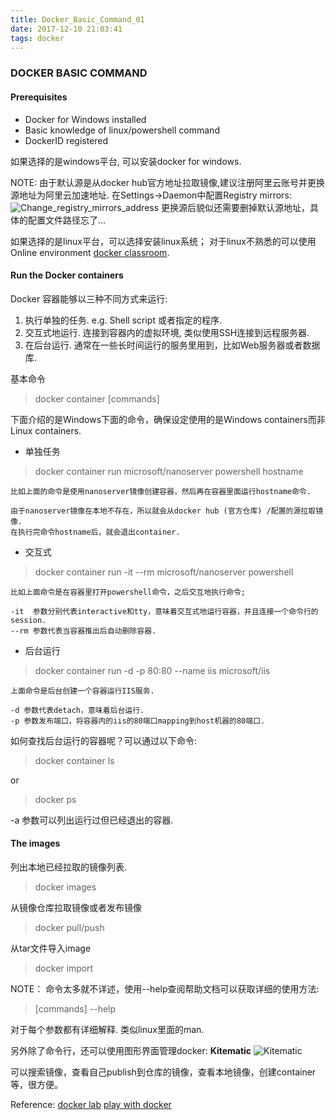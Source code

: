 ```yaml
---
title: Docker_Basic_Command_01
date: 2017-12-10 21:03:41
tags: docker
---
```


### DOCKER BASIC COMMAND

#### Prerequisites
* Docker for Windows installed 
* Basic knowledge of linux/powershell command
* DockerID registered

如果选择的是windows平台, 可以安装docker for windows. 

NOTE: 由于默认源是从docker hub官方地址拉取镜像,建议注册阿里云账号并更换源地址为阿里云加速地址.
在Settings->Daemon中配置Registry mirrors:![Change_registry_mirrors_address](Change_registry_mirrors_address.png)
更换源后貌似还需要删掉默认源地址，具体的配置文件路径忘了...

如果选择的是linux平台，可以选择安装linux系统； 对于linux不熟悉的可以使用Online environment [docker classroom](http://training.play-with-docker.com).

#### Run the Docker containers
Docker 容器能够以三种不同方式来运行:
1. 执行单独的任务. e.g. Shell script 或者指定的程序. 
2. 交互式地运行. 连接到容器内的虚拟环境, 类似使用SSH连接到远程服务器.
3. 在后台运行.  通常在一些长时间运行的服务里用到，比如Web服务器或者数据库.

基本命令
> docker container [commands]

下面介绍的是Windows下面的命令，确保设定使用的是Windows containers而非Linux containers.

* 单独任务
> docker container run microsoft/nanoserver powershell hostname

    比如上面的命令是使用nanoserver镜像创建容器，然后再在容器里面运行hostname命令.

    由于nanoserver镜像在本地不存在，所以就会从docker hub (官方仓库) /配置的源拉取镜像.
    在执行完命令hostname后，就会退出container.

* 交互式
> docker container run -it --rm microsoft/nanoserver powershell

    比如上面命令是在容器里打开powershell命令，之后交互地执行命令; 

    -it  参数分别代表interactive和tty，意味着交互式地运行容器，并且连接一个命令行的session.
    --rm 参数代表当容器推出后自动删除容器. 

* 后台运行
> docker container run -d -p 80:80 --name iis microsoft/iis

    上面命令是后台创建一个容器运行IIS服务.

    -d 参数代表detach，意味着后台运行.
    -p 参数发布端口，将容器内的iis的80端口mapping到host机器的80端口.


如何查找后台运行的容器呢？可以通过以下命令:

> docker container ls

or

> docker ps

-a 参数可以列出运行过但已经退出的容器.

#### The images
列出本地已经拉取的镜像列表.
>docker images

从镜像仓库拉取镜像或者发布镜像
>docker pull/push

从tar文件导入image
>docker import

NOTE：
命令太多就不详述，使用--help查阅帮助文档可以获取详细的使用方法:
> [commands] --help

对于每个参数都有详细解释. 类似linux里面的man.


另外除了命令行，还可以使用图形界面管理docker: **Kitematic**
![Kitematic](Kitematic.png)

可以搜索镜像，查看自己publish到仓库的镜像，查看本地镜像，创建container等，很方便。

Reference:
[docker lab](https://github.com/docker/labs)
[play with docker](http://training.play-with-docker.com)